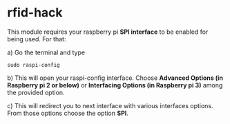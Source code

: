 # rfid-hack


This module requires your raspberry pi <b>SPI interface</b> to be enabled for being used. For that:<br/>

a) Go the terminal and type

```
sudo raspi-config
```
b) This will open your raspi-config interface. Choose <b>Advanced Options (in Raspberry pi 2 or below)</b> or <b>Interfacing Options (in Raspberry pi 3)</b> among the provided option. <br/>

c) This will redirect you to next interface with various interfaces options. From those options choose the option <b>SPI</b>.

